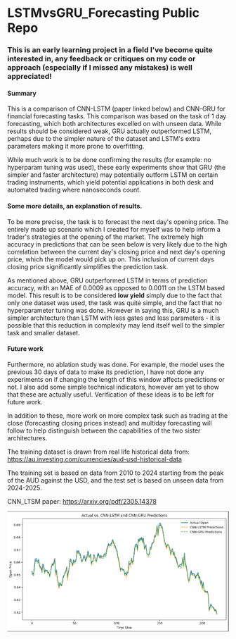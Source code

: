 # LSTMvsGRU_Forecasting Public Repo

### This is an early learning project in a field I've become quite interested in, any feedback or critiques on my code or approach (especially if I missed any mistakes) is well appreciated!

#### Summary
This is a comparison of CNN-LSTM (paper linked below) and CNN-GRU for financial forecasting tasks. This comparison was based on the task of 1 day forecasting, which both architectures excelled on with unseen data. While results should be considered weak, GRU actually outperformed LSTM, perhaps due to the simpler nature of the dataset and LSTM's extra parameters making it more prone to overfitting. 

While much work is to be done confirming the results (for example: no hyperparam tuning was used), these early experiments show that GRU (the simpler and faster architecture) may potentially outform LSTM on certain trading instruments, which yield potential applications in both desk and automated trading where nanoseconds count.

#### Some more details, an explanation of results.
To be more precise, the task is to forecast the next day's opening price. The entirely made up scenario which I created for myself was to help inform a trader's strategies at the opening of the market. The extremely high accuracy in predictions that can be seen below is very likely due to the high correlation between the current day's closing price and next day's opening price, which the model would pick up on. This inclusion of current days closing price significantly simplifies the prediction task. 

As mentioned above, GRU outperformed LSTM in terms of prediction accuracy, with an MAE of 0.0009 as opposed to 0.0011 on the LSTM based model. This result is to be considered **low yield** simply due to the fact that only one dataset was used, the task was quite simple, and the fact that no hyperparameter tuning was done. However in saying this, GRU is a much simpler architecture than LSTM with less gates and less parameters - it is possible that this reduction in complexity may lend itself well to the simpler task and smaller dataset. 

#### Future work
Furthermore, no ablation study was done. For example, the model uses the previous 30 days of data to make its prediction, I have not done any experiments on if changing the length of this window affects predictions or not. I also add some simple technical indicators, however am yet to show that these are actually useful. Verification of these ideas is to be left for future work. 

In addition to these, more work on more complex task such as trading at the close (forecasting closing prices instead) and multiday forecasting will follow to help distinguish between the capabilities of the two sister architectures.


The training dataset is drawn from real life historical data from: https://au.investing.com/currencies/aud-usd-historical-data

The training set is based on data from 2010 to 2024 starting from the peak of the AUD against the USD, and the test set is based on unseen data from 2024-2025.

CNN_LTSM paper: https://arxiv.org/pdf/2305.14378

![Prediction Chart](predictionChart.png)
